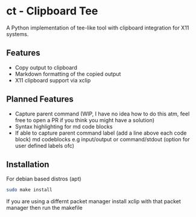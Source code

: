 # ct - Clipboard Tee

A Python implementation of tee-like tool with clipboard integration for X11 systems.

## Features
- Copy output to clipboard 
- Markdown formatting of the copied output 
- X11 clipboard support via xclip

## Planned Features
- Capture parent command (WIP, I have no idea how to do this atm, feel free to open a PR if you think you might have a solution)
- Syntax highlighting for md code blocks 
- If able to capture parent command label (add a line above each code block) md codeblocks e.g  input/output or command/stdout (option for user defined labels ofc) 

## Installation
For debian based distros (apt)
```bash
sudo make install
```
If you are using a differnt packet manager install xclip with that packet manager then run the makefile 
